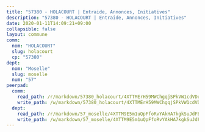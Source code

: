 ```yaml
---
title: "57380 - HOLACOURT | Entraide, Annonces, Initiatives"
description: "57380 - HOLACOURT | Entraide, Annonces, Initiatives"
date: 2020-01-11T14:09:21+09:00
collapsible: false
layout: commune
comm:
  nom: "HOLACOURT"
  slug: holacourt
  cp: "57380"
dept:
  nom: "Moselle"
  slug: moselle
  num: "57"
peerpad:
  comm:
    read_path: /r/markdown/57380_holacourt/4XTTMErH59MWChgqjSPkVW1cdVDue9WibK6D3Cd8x1RL2GUiH
    write_path: /w/markdown/57380_holacourt/4XTTMErH59MWChgqjSPkVW1cdVDue9WibK6D3Cd8x1RL2GUiH-K3TgUGj71kjeWXW87hLDfgaCXXx85EbzotkPn2JJDuGskNYku5b2QsjoBhuczKnGv8iGVwA89bK9skwPpyQwsC5Y9FrRve48NtK5Kt4yVr6x4MJkJmJf6FRHwDmjF2N47qkH8kLV
  dept:
    read_path: /r/markdown/57_moselle/4XTTM9E5m1uQpFfoRvYAkHA7kgkSuJdFBSCmoLnZ6YvxmqAKj
    write_path: /w/markdown/57_moselle/4XTTM9E5m1uQpFfoRvYAkHA7kgkSuJdFBSCmoLnZ6YvxmqAKj-K3TgTxpsRhjGfb3pJqDaX4rYTLkyLoK3BLA4awBfhTSCoyNhResrhhmfsEF8aKnccedt5XoBzWeRYfKxQxNKv71ETcpGharLRE7rdgTKY3uSaW3Du2dz8v23YEY268mfYmweTFnR
---
```


